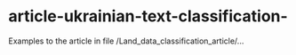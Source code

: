 # article-ukrainian-text-classification-
Examples to the article in file /Land_data_classification_article/...
